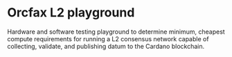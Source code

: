 # Orcfax L2 playground
Hardware and software testing playground to determine minimum, cheapest compute requirements for running a L2 consensus network capable of collecting, validate, and publishing datum to the Cardano blockchain.
